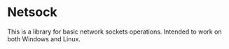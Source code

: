 # Netsock

This is a library for basic network sockets operations. Intended to work on both Windows and Linux.
